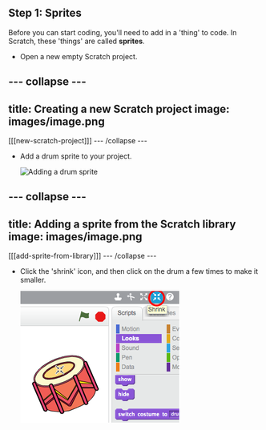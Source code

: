 ## Step 1: Sprites

Before you can start coding, you'll need to add in a 'thing' to code. In Scratch, these 'things' are called __sprites__.

+ Open a new empty Scratch project.

--- collapse ---
---
title: Creating a new Scratch project
image: images/image.png
---
[[[new-scratch-project]]]
--- /collapse ---

+ Add a drum sprite to your project.

    ![Adding a drum sprite](images/band-drum.png)

--- collapse ---
---
title: Adding a sprite from the Scratch library
image: images/image.png
---
[[[add-sprite-from-library]]]
--- /collapse ---

+ Click the 'shrink' icon, and then click on the drum a few times to make it smaller.

	![Shrinking the drum sprite](images/band-shrink.png)
